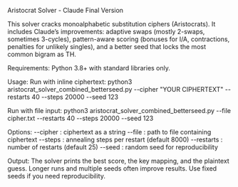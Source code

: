 Aristocrat Solver - Claude Final Version

This solver cracks monoalphabetic substitution ciphers (Aristocrats). It includes Claude’s improvements: adaptive swaps (mostly 2-swaps, sometimes 3-cycles), pattern-aware scoring (bonuses for I/A, contractions, penalties for unlikely singles), and a better seed that locks the most common bigram as TH.

Requirements: Python 3.8+ with standard libraries only.

Usage:
Run with inline ciphertext:
python3 aristocrat_solver_combined_betterseed.py --cipher "YOUR CIPHERTEXT" --restarts 40 --steps 20000 --seed 123

Run with file input:
python3 aristocrat_solver_combined_betterseed.py --file cipher.txt --restarts 40 --steps 20000 --seed 123

Options:
--cipher : ciphertext as a string
--file : path to file containing ciphertext
--steps : annealing steps per restart (default 8000)
--restarts : number of restarts (default 25)
--seed : random seed for reproducibility

Output:
The solver prints the best score, the key mapping, and the plaintext guess. Longer runs and multiple seeds often improve results. Use fixed seeds if you need reproducibility.
